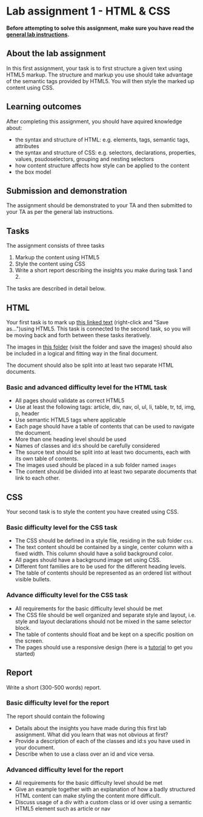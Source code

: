 # Lab assignment 1 - HTML & CSS

**Before attempting to solve this assignment, make sure you have read the [general lab instructions](page.en.php?id=labs).**

## About the lab assignment

In this first assignment, your task is to first structure a given text using HTML5 markup. The structure and markup you use should take advantage of the semantic tags provided by HTML5. You will then style the marked up content using CSS.   

## Learning outcomes

After completing this assignment, you should have aquired knowledge about:

* the syntax and structure of HTML: e.g. elements, tags, semantic tags, 
  attributes
* the syntax and structure of CSS: e.g. selectors, declarations, properties, 
  values, psudoselectors, grouping and nesting selectors 
* how content structure affects how style can be applied to the content
* the box model

## Submission and demonstration

The assignment should be demonstrated to your TA and then submitted to your TA as per the general lab instructions.

## Tasks

The assignment consists of three tasks

1. Markup the content using HTML5
2. Style the content using CSS
3. Write a short report describing the insights you make during task 1 and 2.

The tasks are described in detail below.

## HTML

Your first task is to mark up [this linked text](http://www.ida.liu.se/~729G26/labtemplates/lab1/lab1.txt) (right-click and "Save as...")using HTML5. This task is connected to the second task, so you will be moving back and forth between these tasks iteratively.

The images in [this folder](http://www.ida.liu.se/~729G26/labtemplates/lab1/images) (visit the folder and save the images) should also be included in a logical and fitting way in the final document.

The document should also be split into at least two separate HTML documents.

### Basic and advanced difficulty level for the HTML task

* All pages should validate as correct HTML5
* Use at least the following tags: article, div, nav, ol, ul, li, table, tr, td, img, p, header
* Use semantic HTML5 tags where applicable
* Each page should have a table of contents that can be used to navigate the  document.
* More than one heading level should be used
* Names of classes and id:s should be carefully considered
* The source text should be split into at least two documents, each with its own table of contents.
* The images used should be placed in a sub folder named `images`
* The content should be divided into at least two separate documents that link to each other.

## CSS

Your second task is to style the content you have created using CSS.

### Basic difficulty level for the CSS task
* The CSS should be defined in a style file, residing in the sub folder `css`.
* The text content should be contained by a single, center column with a fixed  width. This column should have a solid background color.
* All pages should have a background image set using CSS.
* Different font families are to be used for the different heading levels.
* The table of contents should be represented as an ordered list without visible bullets.

### Advance difficulty level for the CSS task

* All requirements for the basic difficulty level should be met
* The CSS file should be well organized and separate style and layout, i.e. style and layout declarations should not be mixed in the same selector block.
* The table of contents should float and be kept on a specific position on the screen. 
* The pages should use a responsive design (here is a [tutorial](http://blog.teamtreehouse.com/beginners-guide-to-responsive-web-desin) to get you started)

## Report

Write a short (300-500 words) report.

### Basic difficulty level for the report

The report should contain the following

* Details about the insights you have made during this first lab assignment. What did you learn that was not obvious at first?
* Provide a description of each of the classes and id:s you have used in your document.
* Describe when to use a class over an id and vice versa.

### Advanced difficulty level for the report
* All requirements for the basic difficulty level should be met
* Give an example together with an explanation of how a badly structured HTML content can make styling the content more difficult.
* Discuss usage of a div with a custom class or id over using a semantic HTML5 element such as article or nav


